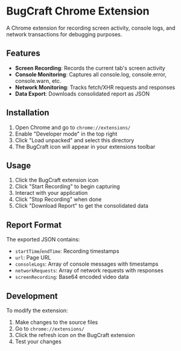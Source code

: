 # BugCraft Chrome Extension

A Chrome extension for recording screen activity, console logs, and network transactions for debugging purposes.

## Features

- **Screen Recording**: Records the current tab's screen activity
- **Console Monitoring**: Captures all console.log, console.error, console.warn, etc.
- **Network Monitoring**: Tracks fetch/XHR requests and responses
- **Data Export**: Downloads consolidated report as JSON

## Installation

1. Open Chrome and go to `chrome://extensions/`
2. Enable "Developer mode" in the top right
3. Click "Load unpacked" and select this directory
4. The BugCraft icon will appear in your extensions toolbar

## Usage

1. Click the BugCraft extension icon
2. Click "Start Recording" to begin capturing
3. Interact with your application
4. Click "Stop Recording" when done
5. Click "Download Report" to get the consolidated data

## Report Format

The exported JSON contains:
- `startTime`/`endTime`: Recording timestamps
- `url`: Page URL
- `consoleLogs`: Array of console messages with timestamps
- `networkRequests`: Array of network requests with responses
- `screenRecording`: Base64 encoded video data

## Development

To modify the extension:
1. Make changes to the source files
2. Go to `chrome://extensions/`
3. Click the refresh icon on the BugCraft extension
4. Test your changes